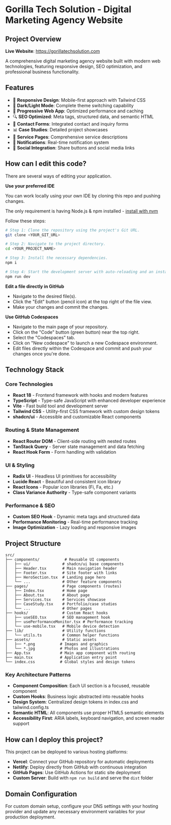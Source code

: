 # Gorilla Tech Solution - Digital Marketing Agency Website

## Project Overview

**Live Website**: https://gorillatechsolution.com

A comprehensive digital marketing agency website built with modern web technologies, featuring responsive design, SEO optimization, and professional business functionality.

## Features

- 🎨 **Responsive Design**: Mobile-first approach with Tailwind CSS
- 🌙 **Dark/Light Mode**: Complete theme switching capability
- 📱 **Progressive Web App**: Optimized performance and caching
- 🔍 **SEO Optimized**: Meta tags, structured data, and semantic HTML
- 📧 **Contact Forms**: Integrated contact and inquiry forms
- 📊 **Case Studies**: Detailed project showcases
- 💼 **Service Pages**: Comprehensive service descriptions
- 🔔 **Notifications**: Real-time notification system
- 📱 **Social Integration**: Share buttons and social media links

## How can I edit this code?

There are several ways of editing your application.

**Use your preferred IDE**

You can work locally using your own IDE by cloning this repo and pushing changes.

The only requirement is having Node.js & npm installed - [install with nvm](https://github.com/nvm-sh/nvm#installing-and-updating)

Follow these steps:

```sh
# Step 1: Clone the repository using the project's Git URL.
git clone <YOUR_GIT_URL>

# Step 2: Navigate to the project directory.
cd <YOUR_PROJECT_NAME>

# Step 3: Install the necessary dependencies.
npm i

# Step 4: Start the development server with auto-reloading and an instant preview.
npm run dev
```

**Edit a file directly in GitHub**

- Navigate to the desired file(s).
- Click the "Edit" button (pencil icon) at the top right of the file view.
- Make your changes and commit the changes.

**Use GitHub Codespaces**

- Navigate to the main page of your repository.
- Click on the "Code" button (green button) near the top right.
- Select the "Codespaces" tab.
- Click on "New codespace" to launch a new Codespace environment.
- Edit files directly within the Codespace and commit and push your changes once you're done.

## Technology Stack

### Core Technologies
- **React 18** - Frontend framework with hooks and modern features
- **TypeScript** - Type-safe JavaScript with enhanced developer experience
- **Vite** - Fast build tool and development server
- **Tailwind CSS** - Utility-first CSS framework with custom design tokens
- **shadcn/ui** - Accessible and customizable React components

### Routing & State Management  
- **React Router DOM** - Client-side routing with nested routes
- **TanStack Query** - Server state management and data fetching
- **React Hook Form** - Form handling with validation

### UI & Styling
- **Radix UI** - Headless UI primitives for accessibility
- **Lucide React** - Beautiful and consistent icon library
- **React Icons** - Popular icon libraries (Fi, Fa, etc.)
- **Class Variance Authority** - Type-safe component variants

### Performance & SEO
- **Custom SEO Hook** - Dynamic meta tags and structured data
- **Performance Monitoring** - Real-time performance tracking
- **Image Optimization** - Lazy loading and responsive images

## Project Structure

```
src/
├── components/           # Reusable UI components
│   ├── ui/              # shadcn/ui base components
│   ├── Header.tsx       # Main navigation header
│   ├── Footer.tsx       # Site footer with links
│   ├── HeroSection.tsx  # Landing page hero
│   └── ...              # Other feature components
├── pages/               # Page components (routes)
│   ├── Index.tsx        # Home page
│   ├── About.tsx        # About page  
│   ├── Services.tsx     # Services showcase
│   ├── CaseStudy.tsx    # Portfolio/case studies
│   └── ...              # Other pages
├── hooks/               # Custom React hooks
│   ├── useSEO.tsx       # SEO management hook
│   ├── usePerformanceMonitor.tsx # Performance tracking
│   └── use-mobile.tsx   # Mobile device detection
├── lib/                 # Utility functions
│   └── utils.ts         # Common helper functions
├── assets/              # Static assets
│   ├── *.png           # Images and graphics
│   └── *.jpg           # Photos and illustrations
├── App.tsx             # Main app component with routing
├── main.tsx            # Application entry point
└── index.css           # Global styles and design tokens
```

### Key Architecture Patterns

- **Component Composition**: Each UI section is a focused, reusable component
- **Custom Hooks**: Business logic abstracted into reusable hooks
- **Design System**: Centralized design tokens in index.css and tailwind.config.ts
- **Semantic HTML**: All components use proper HTML5 semantic elements
- **Accessibility First**: ARIA labels, keyboard navigation, and screen reader support

## How can I deploy this project?

This project can be deployed to various hosting platforms:

- **Vercel**: Connect your GitHub repository for automatic deployments
- **Netlify**: Deploy directly from GitHub with continuous integration
- **GitHub Pages**: Use GitHub Actions for static site deployment
- **Custom Server**: Build with `npm run build` and serve the `dist` folder

## Domain Configuration

For custom domain setup, configure your DNS settings with your hosting provider and update any necessary environment variables for your production deployment.
